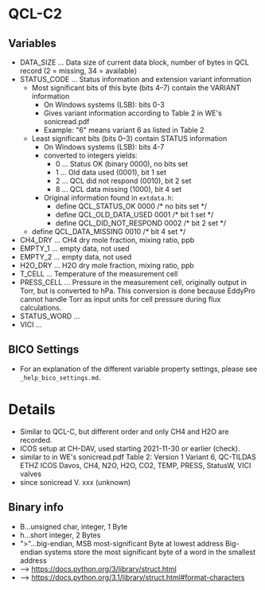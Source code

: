 # QCL-C2

## Variables
- DATA_SIZE ... Data size of current data block, number of bytes in QCL record
  (2 = missing, 34 = available)
- STATUS_CODE ... Status information and extension variant information
  - Most significant bits of this byte (bits 4–7) contain the VARIANT information
    - On Windows systems (LSB): bits 0-3
    - Gives variant information according to Table 2 in WE's sonicread.pdf
    - Example: "6" means variant 6 as listed in Table 2
  - Least significant bits (bits 0–3) contain STATUS information
    - On Windows systems (LSB): bits 4-7    
    - converted to integers yields:
      - 0 ... Status OK (binary 0000), no bits set
      - 1 ... Old data used (0001), bit 1 set
      - 2 ... QCL did not respond (0010), bit 2 set
      - 8 ... QCL data missing (1000), bit 4 set
    - Original information found in ```extdata.h```:
      - define	QCL_STATUS_OK		0000	/* no bits set	*/
      - define	QCL_OLD_DATA_USED	0001	/* bit 1 set	*/
      - define	QCL_DID_NOT_RESPOND	0002    /* bit 2 set	*/
  - define QCL_DATA_MISSING	0010	    /* bit 4 set	*/
- CH4_DRY ... CH4 dry mole fraction, mixing ratio, ppb
- EMPTY_1 ... empty data, not used
- EMPTY_2 ... empty data, not used
- H2O_DRY ... H2O dry mole fraction, mixing ratio, ppb    
- T_CELL ... Temperature of the measurement cell
- PRESS_CELL ... Pressure in the measurement cell, originally output in Torr, but is converted to hPa.
  This conversion is done because EddyPro cannot handle Torr as input units for cell pressure
  during flux calculations.
- STATUS_WORD ... 
- VICI ... 

## BICO Settings
- For an explanation of the different variable property settings, please see ```_help_bico_settings.md```.

# Details
- Similar to QCL-C, but different order and only CH4 and H2O are recorded.
- ICOS setup at CH-DAV, used starting 2021-11-30 or earlier (check).
- similar to in WE's sonicread.pdf Table 2: Version 1 Variant 6, QC-TILDAS ETHZ ICOS Davos, CH4,
  N2O, H2O, CO2, TEMP, PRESS, StatusW, VICI valves
- since sonicread V. xxx (unknown)

## Binary info
- B...unsigned char, integer, 1 Byte
- h...short integer, 2 Bytes
- ">"...big-endian, MSB most-significant Byte at lowest address
     Big-endian systems store the most significant byte of a word in the smallest address
- --> https://docs.python.org/3/library/struct.html
- --> https://docs.python.org/3.1/library/struct.html#format-characters